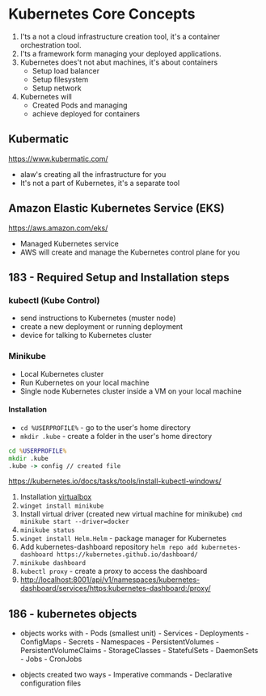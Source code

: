 # Kubernetes Core Concepts

1. I'ts a not a cloud infrastructure creation tool, it's a container orchestration tool.
2. I'ts a framework form managing your deployed applications.
3. Kubernetes does't not abut machines, it's about containers
      - Setup load balancer
      - Setup filesystem
      - Setup network
4. Kubernetes will
      - Created Pods and managing
      - achieve deployed for containers

## Kubermatic

<https://www.kubermatic.com/>

- alaw's creating all the infrastructure for you
- It's not a part of Kubernetes, it's a separate tool

## Amazon Elastic Kubernetes Service (EKS)

<https://aws.amazon.com/eks/>

- Managed Kubernetes service
- AWS will create and manage the Kubernetes control plane for you

## 183 - Required Setup and Installation steps

### kubectl (Kube Control)

- send instructions to Kubernetes (muster node)
- create a new deployment or running deployment
- device for talking to Kubernetes cluster

### Minikube

- Local Kubernetes cluster
- Run Kubernetes on your local machine
- Single node Kubernetes cluster inside a VM on your local machine

#### Installation

- `cd %USERPROFILE%` - go to the user's home directory
- `mkdir .kube` - create a folder in the user's home directory

```cmd
cd %USERPROFILE%
mkdir .kube
.kube -> config // created file
```

<https://kubernetes.io/docs/tasks/tools/install-kubectl-windows/>

1. Installation [virtualbox](https://www.virtualbox.org/)
2. ```winget install minikube```
3. Install virtual driver (created new virtual machine for minikube)
       ```cmd
        minikube start --driver=docker
        ```
4. ```minikube status```
5. ```winget install Helm.Helm``` - package manager for Kubernetes
6. Add kubernetes-dashboard repository
```helm repo add kubernetes-dashboard https://kubernetes.github.io/dashboard/```
7. ```minikube dashboard```
8. ```kubectl proxy``` - create a proxy to access the dashboard
9. <http://localhost:8001/api/v1/namespaces/kubernetes-dashboard/services/https:kubernetes-dashboard:/proxy/>

## 186 - kubernetes objects

- objects works with
        - Pods (smallest unit)
        - Services
        - Deployments
        - ConfigMaps
        - Secrets
        - Namespaces
        - PersistentVolumes
        - PersistentVolumeClaims
        - StorageClasses
        - StatefulSets
        - DaemonSets
        - Jobs
        - CronJobs

- objects created two ways
      - Imperative commands
      - Declarative configuration files
